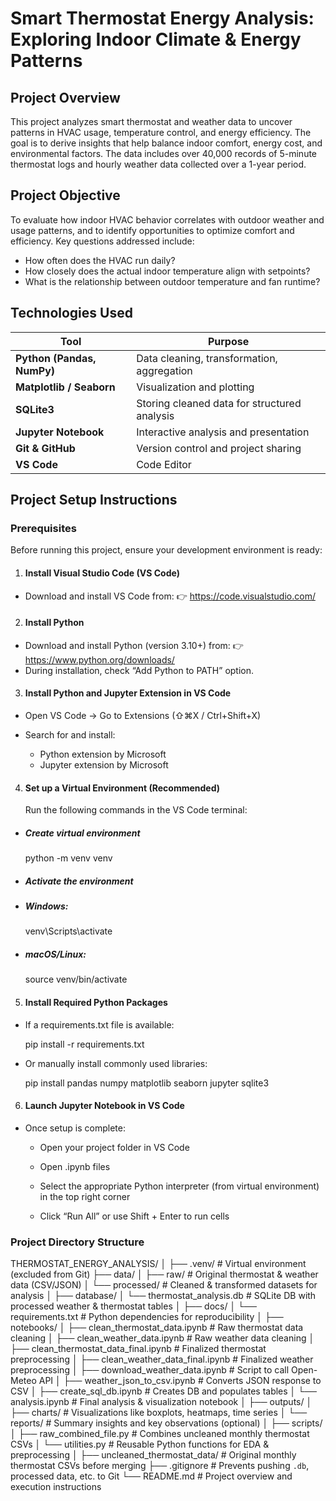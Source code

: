 
# Smart Thermostat Energy Analysis: Exploring Indoor Climate & Energy Patterns

## Project Overview
This project analyzes smart thermostat and weather data to uncover patterns in HVAC usage, temperature control, and energy efficiency. The goal is to derive insights that help balance indoor comfort, energy cost, and environmental factors. The data includes over 40,000 records of 5-minute thermostat logs and hourly weather data collected over a 1-year period.

## Project Objective
To evaluate how indoor HVAC behavior correlates with outdoor weather and usage patterns, and to identify opportunities to optimize comfort and efficiency. Key questions addressed include:

- How often does the HVAC run daily?
- How closely does the actual indoor temperature align with setpoints?
- What is the relationship between outdoor temperature and fan runtime?

## Technologies Used

| Tool                       | Purpose                                      |
| -------------------------- | -------------------------------------------- |
| **Python (Pandas, NumPy)** | Data cleaning, transformation, aggregation   |
| **Matplotlib / Seaborn**   | Visualization and plotting                   |
| **SQLite3**                | Storing cleaned data for structured analysis |
| **Jupyter Notebook**       | Interactive analysis and presentation        |
| **Git & GitHub**           | Version control and project sharing          |
| **VS Code**                | Code Editor                                  |

## Project Setup Instructions

### Prerequisites

Before running this project, ensure your development environment is ready:

1. #### **Install Visual Studio Code (VS Code)**

- Download and install VS Code from:
 👉 https://code.visualstudio.com/

2. #### **Install Python**

- Download and install Python (version 3.10+) from:
 👉 https://www.python.org/downloads/
- During installation, check “Add Python to PATH” option.

3. #### **Install Python and Jupyter Extension in VS Code**

- Open VS Code → Go to Extensions (⇧⌘X / Ctrl+Shift+X)

- Search for and install:
  - Python extension by Microsoft
  - Jupyter extension by Microsoft

4. #### **Set up a Virtual Environment (Recommended)**

   Run the following commands in the VS Code terminal:

- ##### **Create virtual environment**
  python -m venv venv

- ##### **Activate the environment**

 - ##### **Windows:**
     venv\Scripts\activate

 - ##### **macOS/Linux:**
     source venv/bin/activate

5. #### **Install Required Python Packages**

- If a requirements.txt file is available:

    pip install -r requirements.txt

- Or manually install commonly used libraries:

    pip install pandas numpy matplotlib seaborn jupyter sqlite3

6. #### **Launch Jupyter Notebook in VS Code**

- Once setup is complete:

  - Open your project folder in VS Code

  - Open .ipynb files

  - Select the appropriate Python interpreter (from virtual environment) in the top right corner

  - Click “Run All” or use Shift + Enter to run cells


### Project Directory Structure
THERMOSTAT_ENERGY_ANALYSIS/
│
├── .venv/                           # Virtual environment (excluded from Git)
├── data/
│   ├── raw/                         # Original thermostat & weather data (CSV/JSON)
│   └── processed/                   # Cleaned & transformed datasets for analysis
│
├── database/
│   └── thermostat_analysis.db       # SQLite DB with processed weather & thermostat tables
│
├── docs/
│   └── requirements.txt             # Python dependencies for reproducibility
│
├── notebooks/
│   ├── clean_thermostat_data.ipynb              # Raw thermostat data cleaning
│   ├── clean_weather_data.ipynb                 # Raw weather data cleaning
│   ├── clean_thermostat_data_final.ipynb        # Finalized thermostat preprocessing
│   ├── clean_weather_data_final.ipynb           # Finalized weather preprocessing
│   ├── download_weather_data.ipynb              # Script to call Open-Meteo API
│   ├── weather_json_to_csv.ipynb                # Converts JSON response to CSV
│   ├── create_sql_db.ipynb                      # Creates DB and populates tables
│   └── analysis.ipynb                           # Final analysis & visualization notebook
│
├── outputs/
│   ├── charts/                     # Visualizations like boxplots, heatmaps, time series
│   └── reports/                    # Summary insights and key observations (optional)
│
├── scripts/
│   ├── raw_combined_file.py        # Combines uncleaned monthly thermostat CSVs
│   └── utilities.py                # Reusable Python functions for EDA & preprocessing
│
├── uncleaned_thermostat_data/      # Original monthly thermostat CSVs before merging
├── .gitignore                      # Prevents pushing `.db`, processed data, etc. to Git
└── README.md                       # Project overview and execution instructions

